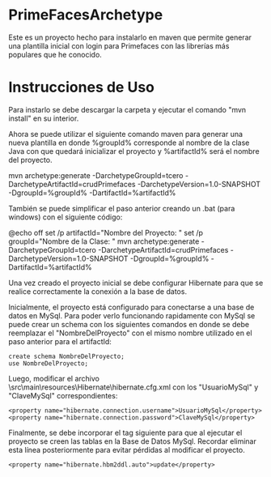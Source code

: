 ﻿# PrimeFacesArchetype
Este es un proyecto hecho para instalarlo en maven que permite generar una plantilla inicial con login para Primefaces con las librerías más populares que he conocido.

# Instrucciones de Uso
Para instarlo se debe descargar la carpeta y ejecutar el comando "mvn install" en su interior.

Ahora se puede utilizar el siguiente comando maven para generar una nueva plantilla en donde %groupId% corresponde al nombre de la clase Java con que quedará inicializar el proyecto y %artifactId% será el nombre del proyecto.

mvn archetype:generate -DarchetypeGroupId=tcero -DarchetypeArtifactId=crudPrimefaces -DarchetypeVersion=1.0-SNAPSHOT -DgroupId=%groupId% -DartifactId=%artifactId%

También se puede simplificar el paso anterior creando un .bat (para windows) con el siguiente código:

@echo off
set /p artifactId="Nombre del Proyecto: "
set /p groupId="Nombre de la Clase: "
mvn archetype:generate -DarchetypeGroupId=tcero -DarchetypeArtifactId=crudPrimefaces -DarchetypeVersion=1.0-SNAPSHOT -DgroupId=%groupId% -DartifactId=%artifactId%

Una vez creado el proyecto inicial se debe configurar Hibernate para que se realice correctamente la conexión a la base de datos.

Inicialmente, el proyecto está configurado para conectarse a una base de datos en MySql. Para poder verlo funcionando rapidamente con MySql se puede crear un schema con los siguientes comandos en donde se debe reemplazar el "NombreDelProyecto" con el mismo nombre utilizado en el paso anterior para el artifactId:

    create schema NombreDelProyecto;
    use NombreDelProyecto;

Luego, modificar el archivo \src\main\resources\Hibernate\hibernate.cfg.xml con los "UsuarioMySql" y "ClaveMySql" correspondientes:

    <property name="hibernate.connection.username">UsuarioMySql</property>
    <property name="hibernate.connection.password">ClaveMySql</property>
    
Finalmente, se debe incorporar el tag siguiente para que al ejecutar el proyecto se creen las tablas en la Base de Datos MySql. Recordar eliminar esta línea posteriormente para evitar pérdidas al modificar el proyecto.

    <property name="hibernate.hbm2ddl.auto">update</property>
